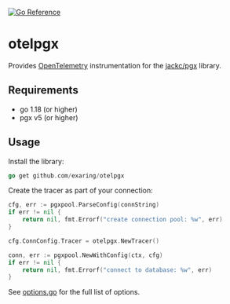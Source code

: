 [![Go Reference](https://pkg.go.dev/badge/github.com/exaring/otelpgx.svg)](https://pkg.go.dev/github.com/exaring/otelpgx)

# otelpgx

Provides [OpenTelemetry](https://github.com/open-telemetry/opentelemetry-go) 
instrumentation for the [jackc/pgx](https://github.com/jackc/pgx) library.

## Requirements

- go 1.18 (or higher)
- pgx v5 (or higher)

## Usage

Install the library:

```go
go get github.com/exaring/otelpgx
```

Create the tracer as part of your connection:

```go
cfg, err := pgxpool.ParseConfig(connString)
if err != nil {
    return nil, fmt.Errorf("create connection pool: %w", err)
}

cfg.ConnConfig.Tracer = otelpgx.NewTracer()

conn, err := pgxpool.NewWithConfig(ctx, cfg)
if err != nil {
    return nil, fmt.Errorf("connect to database: %w", err)
}
```

See [options.go](options.go) for the full list of options.
